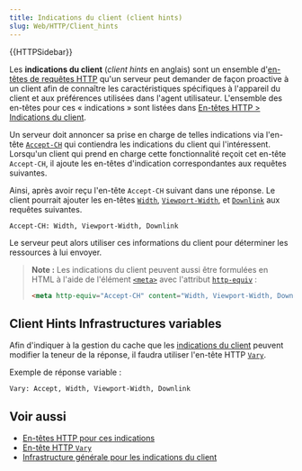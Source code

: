 ```yaml
---
title: Indications du client (client hints)
slug: Web/HTTP/Client_hints
---
```


{{HTTPSidebar}}

Les **indications du client** (_client hints_ en anglais) sont un ensemble d'[en-têtes de requêtes HTTP](/fr/docs/Web/HTTP/Headers) qu'un serveur peut demander de façon proactive à un client afin de connaître les caractéristiques spécifiques à l'appareil du client et aux préférences utilisées dans l'agent utilisateur. L'ensemble des en-têtes pour ces « indications » sont listées dans [En-têtes HTTP > Indications du client](/fr/docs/Web/HTTP/Headers#client_hints).

Un serveur doit annoncer sa prise en charge de telles indications via l'en-tête [`Accept-CH`](/fr/docs/Web/HTTP/Headers/Accept-CH) qui contiendra les indications du client qui l'intéressent. Lorsqu'un client qui prend en charge cette fonctionnalité reçoit cet en-tête `Accept-CH`, il ajoute les en-têtes d'indication correspondantes aux requêtes suivantes.

Ainsi, après avoir reçu l'en-tête `Accept-CH` suivant dans une réponse. Le client pourrait ajouter les en-têtes [`Width`](/fr/docs/Web/HTTP/Headers/Width), [`Viewport-Width`](/fr/docs/Web/HTTP/Headers/Viewport-Width), et [`Downlink`](/fr/docs/Web/HTTP/Headers/Downlink) aux requêtes suivantes.

```
Accept-CH: Width, Viewport-Width, Downlink
```

Le serveur peut alors utiliser ces informations du client pour déterminer les ressources à lui envoyer.

> **Note :** Les indications du client peuvent aussi être formulées en HTML à l'aide de l'élément [`<meta>`](/fr/docs/Web/HTML/Element/meta) avec l'attribut [`http-equiv`](/fr/docs/Web/HTML/Element/meta#attr-http-equiv) :
>
> ```html
> <meta http-equiv="Accept-CH" content="Width, Viewport-Width, Downlink" />
> ```

## Client Hints Infrastructures variables

Afin d'indiquer à la gestion du cache que les [indications du client](/fr/docs/Web/HTTP/Headers#clients_hints) peuvent modifier la teneur de la réponse, il faudra utiliser l'en-tête HTTP [`Vary`](/fr/docs/Web/HTTP/Headers/Vary).

Exemple de réponse variable :

```
Vary: Accept, Width, Viewport-Width, Downlink
```

## Voir aussi

- [En-têtes HTTP pour ces indications](/fr/docs/Web/HTTP/Headers#clients_hints)
- [En-tête HTTP `Vary`](/fr/docs/Web/HTTP/Headers/Vary)
- [Infrastructure générale pour les indications du client](https://wicg.github.io/client-hints-infrastructure/)
